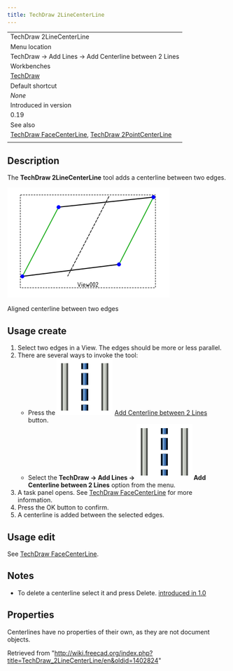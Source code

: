 ```yaml
---
title: TechDraw 2LineCenterLine
---
```


|                                                                                                                                                                    |
| ------------------------------------------------------------------------------------------------------------------------------------------------------------------ |
| TechDraw 2LineCenterLine                                                                                                                                           |
| Menu location                                                                                                                                                      |
| TechDraw → Add Lines → Add Centerline between 2 Lines                                                                                                              |
| Workbenches                                                                                                                                                        |
| [TechDraw](/TechDraw_Workbench "TechDraw Workbench")                                                                                                               |
| Default shortcut                                                                                                                                                   |
| _None_                                                                                                                                                             |
| Introduced in version                                                                                                                                              |
| 0.19                                                                                                                                                               |
| See also                                                                                                                                                           |
| [TechDraw FaceCenterLine](/TechDraw_FaceCenterLine "TechDraw FaceCenterLine"), [TechDraw 2PointCenterLine](/TechDraw_2PointCenterLine "TechDraw 2PointCenterLine") |
|                                                                                                                                                                    |

## Description

The **TechDraw 2LineCenterLine** tool adds a centerline between two edges.

![](/src/assets/images/CL2LinesSample.png)

Aligned centerline between two edges

## Usage create

1. Select two edges in a View. The edges should be more or less parallel.
2. There are several ways to invoke the tool:
   - Press the ![](/src/assets/images/TechDraw_2LineCenterLine.svg) [Add Centerline between 2 Lines](/TechDraw_2LineCenterLine "TechDraw 2LineCenterLine") button.
   - Select the **TechDraw → Add Lines → ![](/src/assets/images/TechDraw_2LineCenterLine.svg) Add Centerline between 2 Lines** option from the menu.
3. A task panel opens. See [TechDraw FaceCenterLine](/TechDraw_FaceCenterLine#Options "TechDraw FaceCenterLine") for more information.
4. Press the OK button to confirm.
5. A centerline is added between the selected edges.

## Usage edit

See [TechDraw FaceCenterLine](/TechDraw_FaceCenterLine#Usage_edit "TechDraw FaceCenterLine").

## Notes

- To delete a centerline select it and press Delete. [introduced in 1.0](/Release_notes_1.0 "Release notes 1.0")

## Properties

Centerlines have no properties of their own, as they are not document objects.

Retrieved from "<http://wiki.freecad.org/index.php?title=TechDraw_2LineCenterLine/en&oldid=1402824>"
